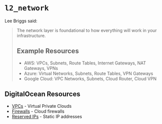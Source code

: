 # `l2_network`

Lee Briggs said:

> The network layer is foundational to how everything will work in your
> infrastructure.
>
> ## Example Resources
>
> - AWS: VPCs, Subnets, Route Tables, Internet Gateways, NAT Gateways, VPNs
> - Azure: Virtual Networks, Subnets, Route Tables, VPN Gateways
> - Google Cloud: VPC Networks, Subnets, Cloud Router, Cloud VPN

## DigitalOcean Resources

- [VPCs](https://registry.terraform.io/providers/digitalocean/digitalocean/latest/docs/resources/vpc) - Virtual Private Clouds
- [Firewalls](https://registry.terraform.io/providers/digitalocean/digitalocean/latest/docs/resources/firewall) - Cloud firewalls
- [Reserved IPs](https://registry.terraform.io/providers/digitalocean/digitalocean/latest/docs/resources/reserved_ip) - Static IP addresses
